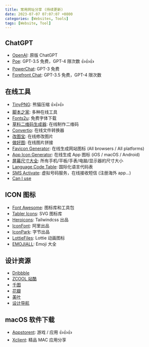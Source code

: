```yaml
---
title: 常用网址分享 (持续更新)
date: 2023-07-07 07:07:07 +0800
categories: [Websites, Tools]
tags: [Website, Tool]
---
```


## ChatGPT

- [OpenAI](https://chat.openai.com/): 原版 ChatGPT
- [Poe](https://poe.com/): GPT-3.5 免费，GPT-4 限次数 👍👍👍
- [PowerChat](https://www.promptboom.com/): GPT-3 免费
- [Forefront Chat](https://chat.forefront.ai/): GPT-3.5 免费，GPT-4 限次数

## 在线工具

- [TinyPNG](https://tinypng.com/): 熊猫压缩 👍👍👍
- [脚本之家](http://tools.jb51.net/): 多种在线工具
- [Fonts2u](https://zh.fonts2u.com/): 免费字体下载
- [草料二维码生成器](https://cli.im/): 在线制作二维码
- [Convertio](https://convertio.co/zh/): 在线文件转换器
- [改图宝](https://www.gaitubao.com/): 在线修改图片
- [做好图](http://www.zuohaotu.com/image-merge.aspx): 在线图片拼接
- [Favicon Generator](https://realfavicongenerator.net/): 在线生成网站图标 (All browsers / All platforms)
- [App Icon Generator](https://www.appicon.co/): 在线生成 App 图标 (iOS / macOS / Android)
- [屏幕尺寸大全](https://uiiiuiii.com/screen/index.htm): 所有手机/平板/手表/电脑/显示器的尺寸大小
- [Language Code Table](http://www.lingoes.net/zh/translator/langcode.htm): 国际化语言代码表
- [SMS Activate](https://sms-activate.org/cn): 虚拟号码服务，在线接收短信 (注册海外 app...)
- [Can I use](https://caniuse.com/)

## ICON 图标

- [Font Awesome](https://fontawesome.com/icons): 图标库和工具包
- [Tabler Icons](https://tablericons.com/): SVG 图标库
- [Heroicons](https://heroicons.com/): Tailwindcss 出品
- [IconFont](https://www.iconfont.cn/): 阿里出品
- [IconPark](https://iconpark.oceanengine.com/): 字节出品
- [LottieFiles](https://lottiefiles.com/): Lottie 动画图标
- [EMOJIALL](https://www.emojiall.com/zh-hans): Emoji 大全

## 设计资源

- [Dribbble](https://dribbble.com/)
- [ZCOOL 站酷](https://www.zcool.com.cn/)
- [千图](https://www.58pic.com/)
- [花瓣](https://huaban.com/)
- [美叶](https://www.meiye.art/)
- [设计导航](https://hao.shejidaren.com/)

## macOS 软件下载

- [Appstorent](https://appstorrent.ru/): 游戏 / 应用 👍👍👍
- [Xclient](https://xclient.info/): 精品 MAC 应用分享
